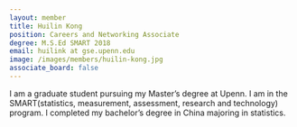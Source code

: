 ```yaml
---
layout: member
title: Huilin Kong
position: Careers and Networking Associate
degree: M.S.Ed SMART 2018
email: huilink at gse.upenn.edu
image: /images/members/huilin-kong.jpg
associate_board: false
---
```


I am a graduate student pursuing my Master’s degree at Upenn. I am in the SMART(statistics, measurement, assessment, research
and technology) program. I completed my bachelor’s degree in China majoring in statistics.

